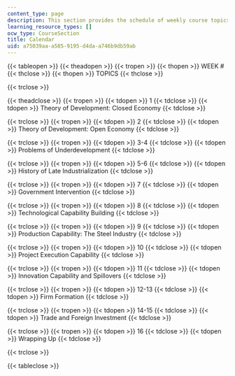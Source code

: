 ```yaml
---
content_type: page
description: This section provides the schedule of weekly course topics.
learning_resource_types: []
ocw_type: CourseSection
title: Calendar
uid: a75039aa-a585-9195-d4da-a746b9db59ab
---
```


{{< tableopen >}}
{{< theadopen >}}
{{< tropen >}}
{{< thopen >}}
WEEK #
{{< thclose >}}
{{< thopen >}}
TOPICS
{{< thclose >}}

{{< trclose >}}

{{< theadclose >}}
{{< tropen >}}
{{< tdopen >}}
1
{{< tdclose >}}
{{< tdopen >}}
Theory of Development: Closed Economy
{{< tdclose >}}

{{< trclose >}}
{{< tropen >}}
{{< tdopen >}}
2
{{< tdclose >}}
{{< tdopen >}}
Theory of Development: Open Economy
{{< tdclose >}}

{{< trclose >}}
{{< tropen >}}
{{< tdopen >}}
3-4
{{< tdclose >}}
{{< tdopen >}}
Problems of Underdevelopment
{{< tdclose >}}

{{< trclose >}}
{{< tropen >}}
{{< tdopen >}}
5-6
{{< tdclose >}}
{{< tdopen >}}
History of Late Industrialization
{{< tdclose >}}

{{< trclose >}}
{{< tropen >}}
{{< tdopen >}}
7
{{< tdclose >}}
{{< tdopen >}}
Government Intervention
{{< tdclose >}}

{{< trclose >}}
{{< tropen >}}
{{< tdopen >}}
8
{{< tdclose >}}
{{< tdopen >}}
Technological Capability Building
{{< tdclose >}}

{{< trclose >}}
{{< tropen >}}
{{< tdopen >}}
9
{{< tdclose >}}
{{< tdopen >}}
Production Capability: The Steel Industry
{{< tdclose >}}

{{< trclose >}}
{{< tropen >}}
{{< tdopen >}}
10
{{< tdclose >}}
{{< tdopen >}}
Project Execution Capability
{{< tdclose >}}

{{< trclose >}}
{{< tropen >}}
{{< tdopen >}}
11
{{< tdclose >}}
{{< tdopen >}}
Innovation Capability and Spillovers
{{< tdclose >}}

{{< trclose >}}
{{< tropen >}}
{{< tdopen >}}
12-13
{{< tdclose >}}
{{< tdopen >}}
Firm Formation
{{< tdclose >}}

{{< trclose >}}
{{< tropen >}}
{{< tdopen >}}
14-15
{{< tdclose >}}
{{< tdopen >}}
Trade and Foreign Investment
{{< tdclose >}}

{{< trclose >}}
{{< tropen >}}
{{< tdopen >}}
16
{{< tdclose >}}
{{< tdopen >}}
Wrapping Up
{{< tdclose >}}

{{< trclose >}}

{{< tableclose >}}